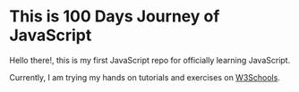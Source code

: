 # This is 100 Days Journey of JavaScript

Hello there!, this is my first JavaScript repo for officially learning JavaScript.

Currently, I am trying my hands on tutorials and exercises on [W3Schools](https://www.w3schools.com).